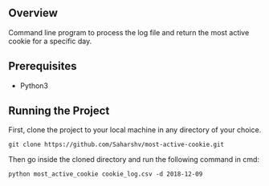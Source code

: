 ## Overview
Command line program to process the log file and return the most active cookie for a specific day.

## Prerequisites
* Python3

## Running the Project
First, clone the project to your local machine in any directory of your choice.
``` 
git clone https://github.com/Saharshv/most-active-cookie.git
```

Then go inside the cloned directory and run the following command in cmd:
```
python most_active_cookie cookie_log.csv -d 2018-12-09
```

